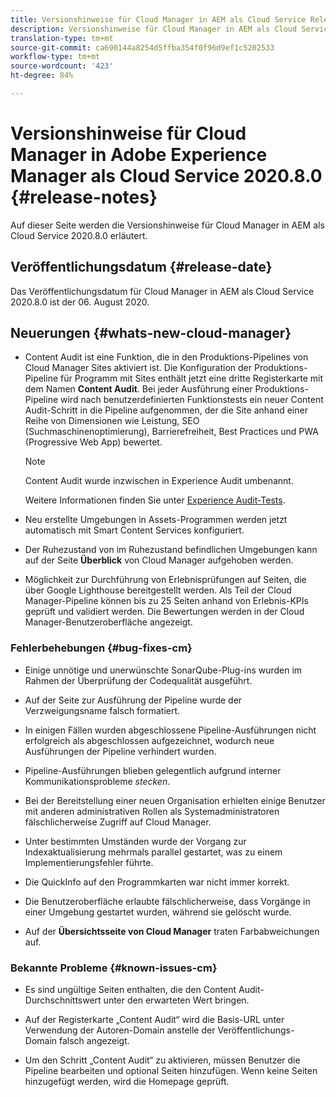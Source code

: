 ```yaml
---
title: Versionshinweise für Cloud Manager in AEM als Cloud Service Release 2020.8.0
description: Versionshinweise für Cloud Manager in AEM als Cloud Service Release 2020.8.0
translation-type: tm+mt
source-git-commit: ca690144a8254d5ffba354f0f96d9ef1c5202533
workflow-type: tm+mt
source-wordcount: '423'
ht-degree: 84%

---
```



# Versionshinweise für Cloud Manager in Adobe Experience Manager als Cloud Service 2020.8.0 {#release-notes}

Auf dieser Seite werden die Versionshinweise für Cloud Manager in AEM als Cloud Service 2020.8.0 erläutert.

## Veröffentlichungsdatum {#release-date}

Das Veröffentlichungsdatum für Cloud Manager in AEM als Cloud Service 2020.8.0 ist der 06. August 2020.

## Neuerungen {#whats-new-cloud-manager}

* Content Audit ist eine Funktion, die in den Produktions-Pipelines von Cloud Manager Sites aktiviert ist. Die Konfiguration der Produktions-Pipeline für Programm mit Sites enthält jetzt eine dritte Registerkarte mit dem Namen **Content Audit**. Bei jeder Ausführung einer Produktions-Pipeline wird nach benutzerdefinierten Funktionstests ein neuer Content Audit-Schritt in die Pipeline aufgenommen, der die Site anhand einer Reihe von Dimensionen wie Leistung, SEO (Suchmaschinenoptimierung), Barrierefreiheit, Best Practices und PWA (Progressive Web App) bewertet.


   >[!NOTE]
   >Content Audit wurde inzwischen in Experience Audit umbenannt.

   Weitere Informationen finden Sie unter [Experience Audit-Tests](/help/implementing/cloud-manager/experience-audit-testing.md).

* Neu erstellte Umgebungen in Assets-Programmen werden jetzt automatisch mit Smart Content Services konfiguriert.

* Der Ruhezustand von im Ruhezustand befindlichen Umgebungen kann auf der Seite **Überblick** von Cloud Manager aufgehoben werden.

* Möglichkeit zur Durchführung von Erlebnisprüfungen auf Seiten, die über Google Lighthouse bereitgestellt werden. Als Teil der Cloud Manager-Pipeline können bis zu 25 Seiten anhand von Erlebnis-KPIs geprüft und validiert werden. Die Bewertungen werden in der Cloud Manager-Benutzeroberfläche angezeigt.

### Fehlerbehebungen {#bug-fixes-cm}

* Einige unnötige und unerwünschte SonarQube-Plug-ins wurden im Rahmen der Überprüfung der Codequalität ausgeführt.

* Auf der Seite zur Ausführung der Pipeline wurde der Verzweigungsname falsch formatiert.

* In einigen Fällen wurden abgeschlossene Pipeline-Ausführungen nicht erfolgreich als abgeschlossen aufgezeichnet, wodurch neue Ausführungen der Pipeline verhindert wurden.

* Pipeline-Ausführungen blieben gelegentlich aufgrund interner Kommunikationsprobleme *stecken*.

* Bei der Bereitstellung einer neuen Organisation erhielten einige Benutzer mit anderen administrativen Rollen als Systemadministratoren fälschlicherweise Zugriff auf Cloud Manager.

* Unter bestimmten Umständen wurde der Vorgang zur Indexaktualisierung mehrmals parallel gestartet, was zu einem Implementierungsfehler führte.

* Die QuickInfo auf den Programmkarten war nicht immer korrekt.

* Die Benutzeroberfläche erlaubte fälschlicherweise, dass Vorgänge in einer Umgebung gestartet wurden, während sie gelöscht wurde.

* Auf der **Übersichtsseite von Cloud Manager** traten Farbabweichungen auf.

### Bekannte Probleme {#known-issues-cm}

* Es sind ungültige Seiten enthalten, die den Content Audit-Durchschnittswert unter den erwarteten Wert bringen.

* Auf der Registerkarte „Content Audit“ wird die Basis-URL unter Verwendung der Autoren-Domain anstelle der Veröffentlichungs-Domain falsch angezeigt.

* Um den Schritt „Content Audit“ zu aktivieren, müssen Benutzer die Pipeline bearbeiten und optional Seiten hinzufügen. Wenn keine Seiten hinzugefügt werden, wird die Homepage geprüft.